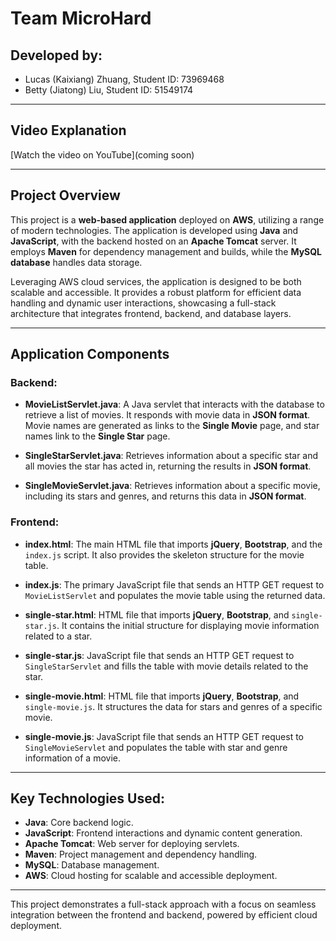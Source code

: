 # Team **MicroHard**

## Developed by:
- Lucas (Kaixiang) Zhuang, Student ID: 73969468
- Betty (Jiatong) Liu, Student ID: 51549174

---

## Video Explanation
[Watch the video on YouTube](coming soon)  

---

## Project Overview

This project is a **web-based application** deployed on **AWS**, utilizing a range of modern technologies. The application is developed using **Java** and **JavaScript**, with the backend hosted on an **Apache Tomcat** server. It employs **Maven** for dependency management and builds, while the **MySQL database** handles data storage. 

Leveraging AWS cloud services, the application is designed to be both scalable and accessible. It provides a robust platform for efficient data handling and dynamic user interactions, showcasing a full-stack architecture that integrates frontend, backend, and database layers.

---

## Application Components

### Backend:
- **MovieListServlet.java**: A Java servlet that interacts with the database to retrieve a list of movies. It responds with movie data in **JSON format**. Movie names are generated as links to the **Single Movie** page, and star names link to the **Single Star** page.
  
- **SingleStarServlet.java**: Retrieves information about a specific star and all movies the star has acted in, returning the results in **JSON format**.

- **SingleMovieServlet.java**: Retrieves information about a specific movie, including its stars and genres, and returns this data in **JSON format**.

### Frontend:
- **index.html**: The main HTML file that imports **jQuery**, **Bootstrap**, and the `index.js` script. It also provides the skeleton structure for the movie table.

- **index.js**: The primary JavaScript file that sends an HTTP GET request to `MovieListServlet` and populates the movie table using the returned data.

- **single-star.html**: HTML file that imports **jQuery**, **Bootstrap**, and `single-star.js`. It contains the initial structure for displaying movie information related to a star.

- **single-star.js**: JavaScript file that sends an HTTP GET request to `SingleStarServlet` and fills the table with movie details related to the star.

- **single-movie.html**: HTML file that imports **jQuery**, **Bootstrap**, and `single-movie.js`. It structures the data for stars and genres of a specific movie.

- **single-movie.js**: JavaScript file that sends an HTTP GET request to `SingleMovieServlet` and populates the table with star and genre information of a movie.

---

## Key Technologies Used:
- **Java**: Core backend logic.
- **JavaScript**: Frontend interactions and dynamic content generation.
- **Apache Tomcat**: Web server for deploying servlets.
- **Maven**: Project management and dependency handling.
- **MySQL**: Database management.
- **AWS**: Cloud hosting for scalable and accessible deployment.

---

This project demonstrates a full-stack approach with a focus on seamless integration between the frontend and backend, powered by efficient cloud deployment.
